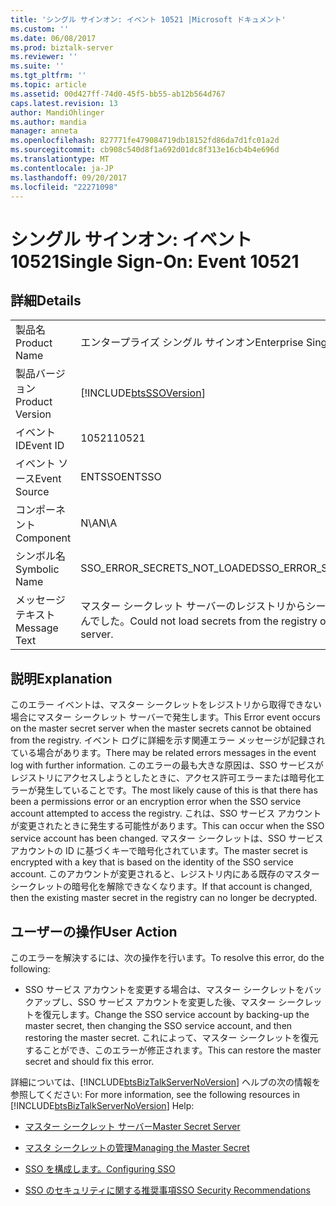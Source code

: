 ```yaml
---
title: 'シングル サインオン: イベント 10521 |Microsoft ドキュメント'
ms.custom: ''
ms.date: 06/08/2017
ms.prod: biztalk-server
ms.reviewer: ''
ms.suite: ''
ms.tgt_pltfrm: ''
ms.topic: article
ms.assetid: 00d427ff-74d0-45f5-bb55-ab12b564d767
caps.latest.revision: 13
author: MandiOhlinger
ms.author: mandia
manager: anneta
ms.openlocfilehash: 827771fe479084719db18152fd86da7d1fc01a2d
ms.sourcegitcommit: cb908c540d8f1a692d01dc8f313e16cb4b4e696d
ms.translationtype: MT
ms.contentlocale: ja-JP
ms.lasthandoff: 09/20/2017
ms.locfileid: "22271098"
---
```

# <a name="single-sign-on-event-10521"></a><span data-ttu-id="77043-102">シングル サインオン: イベント 10521</span><span class="sxs-lookup"><span data-stu-id="77043-102">Single Sign-On: Event 10521</span></span>
## <a name="details"></a><span data-ttu-id="77043-103">詳細</span><span class="sxs-lookup"><span data-stu-id="77043-103">Details</span></span>  
  
|||  
|-|-|  
|<span data-ttu-id="77043-104">製品名</span><span class="sxs-lookup"><span data-stu-id="77043-104">Product Name</span></span>|<span data-ttu-id="77043-105">エンタープライズ シングル サインオン</span><span class="sxs-lookup"><span data-stu-id="77043-105">Enterprise Single Sign-On</span></span>|  
|<span data-ttu-id="77043-106">製品バージョン</span><span class="sxs-lookup"><span data-stu-id="77043-106">Product Version</span></span>|[!INCLUDE[btsSSOVersion](../includes/btsssoversion-md.md)]|  
|<span data-ttu-id="77043-107">イベント ID</span><span class="sxs-lookup"><span data-stu-id="77043-107">Event ID</span></span>|<span data-ttu-id="77043-108">10521</span><span class="sxs-lookup"><span data-stu-id="77043-108">10521</span></span>|  
|<span data-ttu-id="77043-109">イベント ソース</span><span class="sxs-lookup"><span data-stu-id="77043-109">Event Source</span></span>|<span data-ttu-id="77043-110">ENTSSO</span><span class="sxs-lookup"><span data-stu-id="77043-110">ENTSSO</span></span>|  
|<span data-ttu-id="77043-111">コンポーネント</span><span class="sxs-lookup"><span data-stu-id="77043-111">Component</span></span>|<span data-ttu-id="77043-112">N\A</span><span class="sxs-lookup"><span data-stu-id="77043-112">N\A</span></span>|  
|<span data-ttu-id="77043-113">シンボル名</span><span class="sxs-lookup"><span data-stu-id="77043-113">Symbolic Name</span></span>|<span data-ttu-id="77043-114">SSO_ERROR_SECRETS_NOT_LOADED</span><span class="sxs-lookup"><span data-stu-id="77043-114">SSO_ERROR_SECRETS_NOT_LOADED</span></span>|  
|<span data-ttu-id="77043-115">メッセージ テキスト</span><span class="sxs-lookup"><span data-stu-id="77043-115">Message Text</span></span>|<span data-ttu-id="77043-116">マスター シークレット サーバーのレジストリからシークレットを読み込めませんでした。</span><span class="sxs-lookup"><span data-stu-id="77043-116">Could not load secrets from the registry of the master secret server.</span></span>|  
  
## <a name="explanation"></a><span data-ttu-id="77043-117">説明</span><span class="sxs-lookup"><span data-stu-id="77043-117">Explanation</span></span>  
 <span data-ttu-id="77043-118">このエラー イベントは、マスター シークレットをレジストリから取得できない場合にマスター シークレット サーバーで発生します。</span><span class="sxs-lookup"><span data-stu-id="77043-118">This Error event occurs on the master secret server when the master secrets cannot be obtained from the registry.</span></span> <span data-ttu-id="77043-119">イベント ログに詳細を示す関連エラー メッセージが記録されている場合があります。</span><span class="sxs-lookup"><span data-stu-id="77043-119">There may be related errors messages in the event log with further information.</span></span> <span data-ttu-id="77043-120">このエラーの最も大きな原因は、SSO サービスがレジストリにアクセスしようとしたときに、アクセス許可エラーまたは暗号化エラーが発生していることです。</span><span class="sxs-lookup"><span data-stu-id="77043-120">The most likely cause of this is that there has been a permissions error or an encryption error when the SSO service account attempted to access the registry.</span></span> <span data-ttu-id="77043-121">これは、SSO サービス アカウントが変更されたときに発生する可能性があります。</span><span class="sxs-lookup"><span data-stu-id="77043-121">This can occur when the SSO service account has been changed.</span></span> <span data-ttu-id="77043-122">マスター シークレットは、SSO サービス アカウントの ID に基づくキーで暗号化されています。</span><span class="sxs-lookup"><span data-stu-id="77043-122">The master secret is encrypted with a key that is based on the identity of the SSO service account.</span></span> <span data-ttu-id="77043-123">このアカウントが変更されると、レジストリ内にある既存のマスター シークレットの暗号化を解除できなくなります。</span><span class="sxs-lookup"><span data-stu-id="77043-123">If that account is changed, then the existing master secret in the registry can no longer be decrypted.</span></span>  
  
## <a name="user-action"></a><span data-ttu-id="77043-124">ユーザーの操作</span><span class="sxs-lookup"><span data-stu-id="77043-124">User Action</span></span>  
 <span data-ttu-id="77043-125">このエラーを解決するには、次の操作を行います。</span><span class="sxs-lookup"><span data-stu-id="77043-125">To resolve this error, do the following:</span></span>  
  
-   <span data-ttu-id="77043-126">SSO サービス アカウントを変更する場合は、マスター シークレットをバックアップし、SSO サービス アカウントを変更した後、マスター シークレットを復元します。</span><span class="sxs-lookup"><span data-stu-id="77043-126">Change the SSO service account by backing-up the master secret, then changing the SSO service account, and then restoring the master secret.</span></span> <span data-ttu-id="77043-127">これによって、マスター シークレットを復元することができ、このエラーが修正されます。</span><span class="sxs-lookup"><span data-stu-id="77043-127">This can restore the master secret and should fix this error.</span></span>  
  
 <span data-ttu-id="77043-128">詳細については、[!INCLUDE[btsBizTalkServerNoVersion](../includes/btsbiztalkservernoversion-md.md)] ヘルプの次の情報を参照してください: </span><span class="sxs-lookup"><span data-stu-id="77043-128">For more information, see the following resources in [!INCLUDE[btsBizTalkServerNoVersion](../includes/btsbiztalkservernoversion-md.md)] Help:</span></span>  
  
-   [<span data-ttu-id="77043-129">マスター シークレット サーバー</span><span class="sxs-lookup"><span data-stu-id="77043-129">Master Secret Server</span></span>](../core/master-secret-server.md)  
  
-   [<span data-ttu-id="77043-130">マスタ シークレットの管理</span><span class="sxs-lookup"><span data-stu-id="77043-130">Managing the Master Secret</span></span>](../core/managing-the-master-secret.md)  
  
-   [<span data-ttu-id="77043-131">SSO を構成します。</span><span class="sxs-lookup"><span data-stu-id="77043-131">Configuring SSO</span></span>](../core/configuring-sso.md)  
  
-   [<span data-ttu-id="77043-132">SSO のセキュリティに関する推奨事項</span><span class="sxs-lookup"><span data-stu-id="77043-132">SSO Security Recommendations</span></span>](../core/sso-security-recommendations.md)